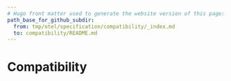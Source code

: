 ```yaml
---
# Hugo front matter used to generate the website version of this page:
path_base_for_github_subdir:
  from: tmp/otel/specification/compatibility/_index.md
  to: compatibility/README.md
---
```


# Compatibility
